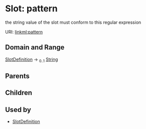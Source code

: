 
# Slot: pattern


the string value of the slot must conform to this regular expression

URI: [linkml:pattern](https://w3id.org/linkml/pattern)


## Domain and Range

[SlotDefinition](SlotDefinition.md) &#8594;  <sub>0..1</sub> [String](String.md)

## Parents


## Children


## Used by

 * [SlotDefinition](SlotDefinition.md)
